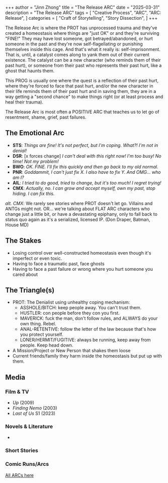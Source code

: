 +++
author = "Jinn Zhong"
title = "The Release ARC"
date = "2025-03-31"
description = "The Release ARC"
tags = [
   "Creative Process",
   "ARC",
   "ARC: Release",
]
categories = [
   "Craft of Storytelling",
   "Story Dissection",
]
+++

The Release Arc is where the PROT has unprocessed trauma and they've created a homeostasis where things are "just OK" or and they're surviving "FINE!" They may have lost someone, got betrayed/abandoned, or hurt someone in the past and they're now self-flagellating or punishing themselves inside this cage. And that's what it really is: self-imprisonment. That is, until, a catalyst comes along to yank them out of their current existence. The catalyst can be a new character (who reminds them of their past hurt), or someone from their past who represents their past hurt, like a ghost that haunts them.

This PROG is usually one where the quest is a reflection of their past hurt, where they're forced to face that past hurt, and/or the new character in their life reminds them of their past hurt and in saving them, they are in a way getting a "second chance" to make things right (or at least process and heal their trauma).

The Release Arc is most often a POSITIVE ARC that teaches us to let go of resentment, shame, grief, past failures.


## The Emotional Arc

* **STS**: _Things are fine! It's not perfect, but I'm coping. What?! I'm not in denial!_
* **DSR**: [x forces change] _I can't deal with this right now! I'm too busy! No time! Not my problem!_
* **BWO**: _OK. FINE. I'll fix this quickly and then go back to my old normal._
* **PNR**: _Goddammit, I can't just fix X. I also have to fix Y. And OMG... who am I?_
* **AIL**: _I tried to do good, tried to change, but it's too much! I regret trying!_
* **CMX**: _Actually, no. I can grow and accept myself, own my past, stop hiding. I can fix this._

_alt. CMX_: We rarely see stories where PROT doesn't let go. Villains and ANTGs might not. OR... we're talking about FLAT ARC characters who change just a little bit, or have a devastating epiphany, only to fall back to status quo again as it's a serialized, licensed IP. (Don Draper, Batman, House MD)

## The Stakes

* Losing control over well-constructed homeostasis even though it's imperfect or even toxic.
* Having to face a traumatic past, face ghosts
* Having to face a past failure or wrong where you hurt someone you cared about

## The Triangle(s)

* PROT: The Denialist using unhealthy coping mechanism:
   * ASSHOLE/BITCH: keep people away. You can't trust them.
   * HUSTLER: con people before they con you first.
   * MAVERICK: fuck the man, don't follow rules, and ALWAYS do your own thing. Rebel.
   * ANAL-RETENTIVE: follow the letter of the law because that's how you protect yourself.
   * LONER/HERMIT/FUGITIVE: always be running, keep away from people. Keep head down.
* A Mission/Project or New Person that shakes them loose
* Current friends/family they harm inside the homeostasis but put up with them.


## Media

### Film & TV
* _Up_ (2009)
* _Finding Nemo_ (2003)
* _Last of Us_ S1 (2023)


### Novels & Literature
* 


### Short Stories

### Comic Runs/Arcs


[All ARCs here](https://journal.jinnzhong.com/tags/arc)
